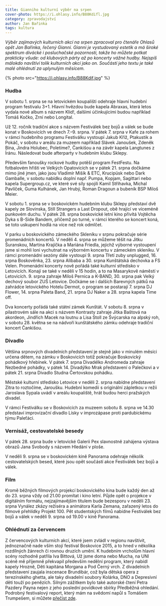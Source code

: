 ```yaml
---
title: Gianniho kulturní výběr na srpen
cover-photo: https://i.ohlasy.info/B88Kdifl.jpg
category: zpravodajství
author: Jan Bařinka
tags: kultura
---
```


*Výběr zajímavých kulturních akcí na srpen zpracoval pro čtenáře Ohlasů opět Jan Bařinka, řečený Gianni. Gianni je vystudovaný estetik a má široké spektrum divácké i posluchačské pozornosti, takže ho můžete potkat prakticky všude: od klubových párty až po koncerty vážné hudby. Nejspíš málokdo navštíví tolik kulturních akcí jako on. Součástí jeho textu je také malé ohlédnutí za uplynulým měsícem.*

{% photo src="https://i.ohlasy.info/B88Kdif.jpg" %}

### Hudba

V sobotu 1. srpna se na letovickém koupališti odehraje hlavní hudební program festivalu 3+1. Hlavní hvězdou bude kapela Abraxas, která letos vydala nové album s názvem Klid!, dalšími účinkujícími budou například Tomáš Kočko, Zrní nebo Longital.

Už 12. ročník tradiční akce s názvem Festiválek bez bojů a válek se bude konat v Boskovicích ve dnech 7.–9. srpna. V pátek 7. srpna v Kafe za rohem v rámci hudebního programu Festiválku vystoupí Jakub Kříž, Ptakustik a Pokáč, v sobotu v areálu za muzeem například Slávek Janoušek, Zdeněk Bína, Jindra Holubec, Poletíme?, Čankišou a na závěr kapela Langtunes z Íránu. Následovat bude afterparty v hudebním klubu Sklepy.

Především fanoušky rockové hudby potěší program FestFestu. Na fotbalovém hřišti ve Velkých Opatovicích se v pátek 21. srpna dočkáme mimo jiné jmen, jako jsou Vladimír Mišík & ETC, Krucipüsk nebo Dark Gamballe, v sobotu nabídku doplní např. Pumpa, Kopjam, Sagittari nebo kapela Supergroup.cz, ve které své síly spojili Kamil Střihavka, Michal Pavlíček, Guma Kulhánek, Jan Hrubý, Roman Dragoun a bubeník BSP Miloš Meier.

V sobotu 1. srpna se v boskovickém hudebním klubu Sklepy představí dvě kapely ze Slovinska, Still Strangers a Last Dropout, obě hrající ve víceméně punkovém duchu. V pátek 28. srpna boskovické letní kino přivítá Vojtěcha Dyka s B-Side Bandem, přičemž po turné, v rámci kterého se koncert koná, se toto uskupení hodlá na více než rok odmlčet.

V parku u boskovického zámeckého Skleníku v srpnu pokračuje série promenádních koncertů. V neděli 4. srpna se můžeme těšit na Jitku Šuranskou, Martina Krajíčka a Mariána Friedla, jejichž výborné vystoupení jsme si mohli loni vychutnat na výborném koncertu v zámeckém skleníku. V rámci promenádní sezóny dále vystoupí 9. srpna Třetí zuby unplugged, 16. srpna Boskověnka, 23. srpna Alibaba a 30. srpna Kunštátská dechovka a FS Velen. Promenádní koncerty nově pořádá také kulturní středisko v Letovicích. Konají se také v neděli v 15 hodin, a to na Masarykově náměstí v Letovicích. 9. srpna zahraje Miloš Pernica a K-BAND, 30. srpna pak Velký dechový soubor ZUŠ Letovice. Dočkáme se i dalších Barevných pátků na zahrádce letovického Hotelu Dermot, o program se postarají 7. srpna DJ Flower, 14. srpna Paleta Band, 21. srpna DJ Naker a 28. srpna kapela Time off.

Dva koncerty pořádá také státní zámek Kunštát. V sobotu 8. srpna v pilastrovém sále na akci s názvem Kontrasty zahraje Jitka Baštová na akordeon, Jindřich Macek na loutnu a Lisa Stoll ze Švýcarska na alpský roh, v sobotu 28. května se na nádvoří kunštátského zámku odehraje tradiční koncert Čankišou.

### Divadlo

Většina srpnových divadelních představení je stejně jako v minulém měsíci určena dětem, na zámku v Boskovicích totiž pokračuje Boskovický pohádkový hřebínek. V pátek 7. srpna Divadélko Andromeda zahraje Nezbedné pohádky, v pátek 14. Divadýlko Mrak představení o Palečkovi a v pátek 21. srpna Divadlo Studna Čertovskou pohádku.

Městské kulturní středisko Letovice v neděli 2. srpna nabídne představení Zítra to roztočíme, Jaroušku. Hudební komedii s originální zápletkou v režii Jaroslava Sypala uvádí v areálu koupaliště, hrát budou herci pražských divadel.

V rámci Festiválku se v Boskovicích za muzeem sobotu 8. srpna ve 14.30 představí improvizační divadlo Lísky v improzápase proti pardubickému týmu Paleťáci.

### Vernisáž, cestovatelské besedy

V pátek 28. srpna bude v letovické Galerii Pex slavnostně zahájena výstava obrazů Jana Svobody s názvem Hledání v ploše.

V neděli 9. srpna se v boskovickém kině Panorama odehraje několik cestovatelských besed, které jsou opět součástí akce Festiválek bez bojů a válek.

### Film

Kromě běžných filmových projekcí boskovického kina bude každý den až do 23. srpna vždy od 21.00 promítat i kino letní. Půjde opět o projekce v digitálním formátu, nejzajímavějším titulem bude bezesporu v neděli 23. srpna Vynález zkázy režiséra a animátora Karla Zemana, zařazený letos do filmové přehlídky Projekt 100. Pět studentských filmů nabídne Festiválek bez bojů a válek v neděli 9. srpna od 19.00 v kině Panorama.

### Ohlédnutí za červencem

Z červencových kulturních akcí, které jsem zvládl v regionu navštívit, jednoznačně nade vším stojí festival Boskovice 2015, a to hned v několika rozdílných žánrech či rovnou druzích umění. K hudebním vrcholům hlavní scény rozhodně patřila Iva Bittová, Už jsme doma nebo Mucha, na UNI scéně mě příjemně překvapil především nedělní program, který nabídl kapely Hrozně, Děti kapitána Morgana a Pod Černý vrch. Z divadelních představení zaujala inscenace Brundibár, což byla dětská opera z terezínského ghetta, ale taky divadelní soubory Kolárka, DNO a Depresivní děti touží po penězích. Silným zážitkem bylo také autorské čtení Petra Pazdery Payna nejen z jeho poslední povídkové sbírky Předběžná ohledání. Podrobný festivalový report, který mám na svědomí napůl s Tomášem Trumpešem, si můžete [přečíst zde](http://ohlasy.info/clanky/2015/07/festivalova-reportaz.html).


